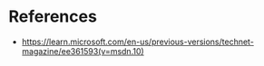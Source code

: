 # References
- https://learn.microsoft.com/en-us/previous-versions/technet-magazine/ee361593(v=msdn.10)